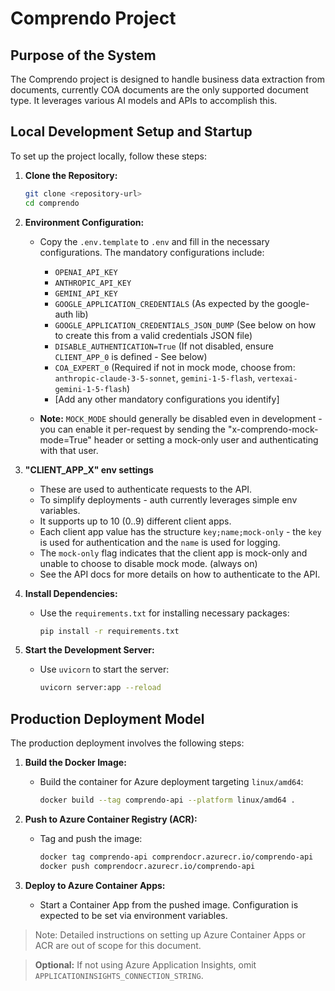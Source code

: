 # Comprendo Project

## Purpose of the System

The Comprendo project is designed to handle business data extraction from documents, currently COA documents are the only supported document type. It leverages various AI models and APIs to accomplish this.

## Local Development Setup and Startup

To set up the project locally, follow these steps:

1. **Clone the Repository:**

   ```bash
   git clone <repository-url>
   cd comprendo
   ```

2. **Environment Configuration:**

   - Copy the `.env.template` to `.env` and fill in the necessary configurations. The mandatory configurations include:

     - `OPENAI_API_KEY`
     - `ANTHROPIC_API_KEY`
     - `GEMINI_API_KEY`
     - `GOOGLE_APPLICATION_CREDENTIALS` (As expected by the google-auth lib)
     - `GOOGLE_APPLICATION_CREDENTIALS_JSON_DUMP` (See below on how to create this from a valid credentials JSON file)
     - `DISABLE_AUTHENTICATION=True` (If not disabled, ensure `CLIENT_APP_0` is defined - See below)
     - `COA_EXPERT_0` (Required if not in mock mode, choose from: `anthropic-claude-3-5-sonnet`, `gemini-1-5-flash`, `vertexai-gemini-1-5-flash`)
     - [Add any other mandatory configurations you identify]

   - **Note:** `MOCK_MODE` should generally be disabled even in development - you can enable it per-request by sending the "x-comprendo-mock-mode=True" header or setting a mock-only user and authenticating with that user.

3. **"CLIENT_APP_X" env settings**

   - These are used to authenticate requests to the API.
   - To simplify deployments - auth currently leverages simple env variables.
   - It supports up to 10 (0..9) different client apps.
   - Each client app value has the structure `key;name;mock-only` - the `key` is used for authentication and the `name` is used for logging.
   - The `mock-only` flag indicates that the client app is mock-only and unable to choose to disable mock mode. (always on)
   - See the API docs for more details on how to authenticate to the API.

4. **Install Dependencies:**

   - Use the `requirements.txt` for installing necessary packages:
     ```bash
     pip install -r requirements.txt
     ```

5. **Start the Development Server:**
   - Use `uvicorn` to start the server:
     ```bash
     uvicorn server:app --reload
     ```

## Production Deployment Model

The production deployment involves the following steps:

1. **Build the Docker Image:**

   - Build the container for Azure deployment targeting `linux/amd64`:
     ```bash
     docker build --tag comprendo-api --platform linux/amd64 .
     ```

2. **Push to Azure Container Registry (ACR):**

   - Tag and push the image:
     ```bash
     docker tag comprendo-api comprendocr.azurecr.io/comprendo-api
     docker push comprendocr.azurecr.io/comprendo-api
     ```

3. **Deploy to Azure Container Apps:**
   - Start a Container App from the pushed image. Configuration is expected to be set via environment variables.

> Note: Detailed instructions on setting up Azure Container Apps or ACR are out of scope for this document.

> **Optional:** If not using Azure Application Insights, omit `APPLICATIONINSIGHTS_CONNECTION_STRING`.
